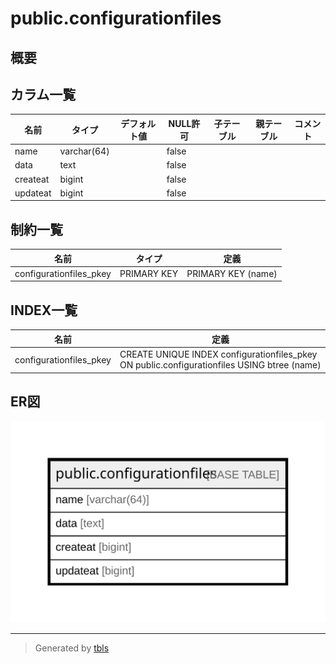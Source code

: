 # public.configurationfiles

## 概要

## カラム一覧

| 名前       | タイプ         | デフォルト値       | NULL許可   | 子テーブル      | 親テーブル      | コメント     |
| -------- | ----------- | ------------ | -------- | ---------- | ---------- | -------- |
| name     | varchar(64) |              | false    |            |            |          |
| data     | text        |              | false    |            |            |          |
| createat | bigint      |              | false    |            |            |          |
| updateat | bigint      |              | false    |            |            |          |

## 制約一覧

| 名前                      | タイプ         | 定義                 |
| ----------------------- | ----------- | ------------------ |
| configurationfiles_pkey | PRIMARY KEY | PRIMARY KEY (name) |

## INDEX一覧

| 名前                      | 定義                                                                                          |
| ----------------------- | ------------------------------------------------------------------------------------------- |
| configurationfiles_pkey | CREATE UNIQUE INDEX configurationfiles_pkey ON public.configurationfiles USING btree (name) |

## ER図

![er](public.configurationfiles.svg)

---

> Generated by [tbls](https://github.com/k1LoW/tbls)
